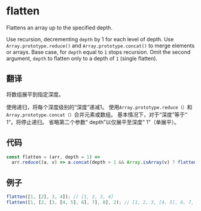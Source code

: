 # flatten

Flattens an array up to the specified depth.

Use recursion, decrementing `depth` by 1 for each level of depth.
Use `Array.prototype.reduce()` and `Array.prototype.concat()` to merge elements or arrays.
Base case, for `depth` equal to `1` stops recursion.
Omit the second argument, `depth` to flatten only to a depth of `1` (single flatten).

## 翻译

将数组展平到指定深度。

使用递归，将每个深度级别的“深度”递减1。
使用`Array.prototype.reduce（）`和`Array.prototype.concat（）`合并元素或数组。
基本情况下，对于“深度”等于“ 1”，将停止递归。
省略第二个参数“ depth”以仅展平至深度“ 1”（单展平）。

## 代码

```js
const flatten = (arr, depth = 1) =>
  arr.reduce((a, v) => a.concat(depth > 1 && Array.isArray(v) ? flatten(v, depth - 1) : v), []);
```

## 例子

```js
flatten([1, [2], 3, 4]); // [1, 2, 3, 4]
flatten([1, [2, [3, [4, 5], 6], 7], 8], 2); // [1, 2, 3, [4, 5], 6, 7, 8]
```
